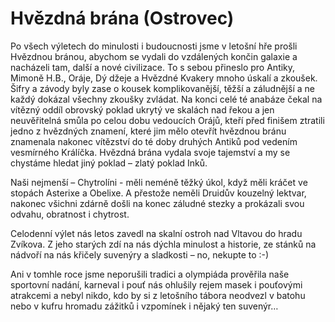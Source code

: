 
# Hvězdná brána (Ostrovec)

Po všech výletech do minulosti i budoucnosti jsme v letošní hře prošli Hvězdnou bránou, abychom se vydali do vzdálených končin galaxie a nacházeli tam, další a nové civilizace. To s sebou přineslo pro Antiky, Mimoně H.B., Oráje, Dý džeje a Hvězdné Kvakery mnoho úskalí a zkoušek. Šifry a závody byly zase o kousek komplikovanější, těžší a záludnější a ne každý dokázal všechny zkoušky zvládat. Na konci celé té anabáze čekal na vítězný oddíl obrovský poklad ukrytý ve skalách nad řekou a jen neuvěřitelná smůla po celou dobu vedoucích Orájů, kteří před finišem ztratili jedno z hvězdných znamení, které jim mělo otevřít hvězdnou bránu znamenala nakonec vítězství do té doby druhých Antiků pod vedením vesmírného Králíčka. Hvězdná brána vydala svoje tajemství a my se chystáme hledat jiný poklad – zlatý poklad Inků.

Naši nejmenší – Chytrolíni - měli neméně těžký úkol, když měli kráčet ve stopách Asterixe a Obelixe. A přestože neměli Druidův kouzelný lektvar, nakonec všichni zdárně došli na konec záludné stezky a prokázali svou odvahu, obratnost i chytrost.

Celodenní výlet nás letos zavedl na skalní ostroh nad Vltavou do hradu Zvíkova. Z jeho starých zdí na nás dýchla minulost a historie, ze stánků na nádvoří na nás křičely suvenýry a sladkosti – no, nekupte to :-)

Ani v tomhle roce jsme neporušili tradici a olympiáda prověřila naše sportovní nadání, karneval i pouť nás ohlušily rejem masek i pouťovými atrakcemi a nebyl nikdo, kdo by si z letošního tábora neodvezl v batohu nebo v kufru hromadu zážitků i vzpomínek i nějaký ten suvenýr…
